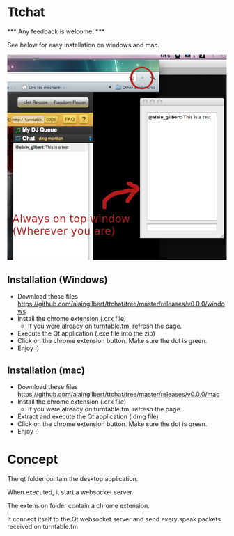 # Ttchat

*** Any feedback is welcome! ***

See below for easy installation on windows and mac.

![Screen shot 1](https://github.com/alaingilbert/ttchat/raw/master/img1.png)

## Installation (Windows)

- Download these files https://github.com/alaingilbert/ttchat/tree/master/releases/v0.0.0/windows
- Install the chrome extension (.crx file)
  - If you were already on turntable.fm, refresh the page.
- Execute the Qt application (.exe file into the zip)
- Click on the chrome extension button. Make sure the dot is green.
- Enjoy :)

## Installation (mac)

- Download these files https://github.com/alaingilbert/ttchat/tree/master/releases/v0.0.0/mac
- Install the chrome extension (.crx file)
  - If you were already on turntable.fm, refresh the page.
- Extract and execute the Qt application (.dmg file)
- Click on the chrome extension button. Make sure the dot is green.
- Enjoy :)


# Concept

The qt folder contain the desktop application.

When executed, it start a websocket server.

The extension folder contain a chrome extension.

It connect itself to the Qt websocket server and send every speak packets received on turntable.fm

